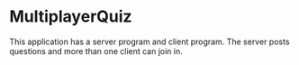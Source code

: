 # MultiplayerQuiz
This application has a server program and client program. The server posts questions and more than one client can join in. 
